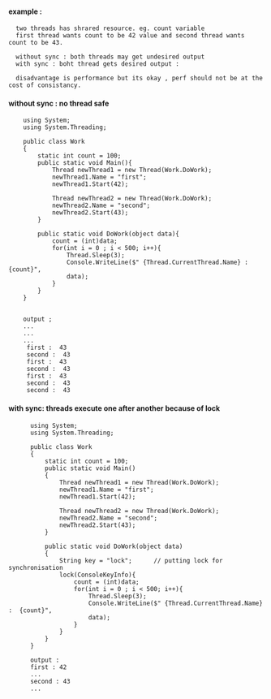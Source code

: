 #### example : 

      two threads has shrared resource. eg. count variable
      first thread wants count to be 42 value and second thread wants count to be 43.

      without sync : both threads may get undesired output
      with sync : boht thread gets desired output : 

      disadvantage is performance but its okay , perf should not be at the cost of consistancy.
      
      
#### without sync : no thread safe

        using System;
        using System.Threading;

        public class Work
        {
            static int count = 100;
            public static void Main(){       
                Thread newThread1 = new Thread(Work.DoWork);
                newThread1.Name = "first";
                newThread1.Start(42);

                Thread newThread2 = new Thread(Work.DoWork);
                newThread2.Name = "second";
                newThread2.Start(43);
            }

            public static void DoWork(object data){
                count = (int)data;
                for(int i = 0 ; i < 500; i++){
                    Thread.Sleep(3);
                    Console.WriteLine($" {Thread.CurrentThread.Name} :  {count}",
                    data);
                }        
            }
        }


        output ; 
        ...
        ...
        ...
         first :  43
         second :  43
         first :  43
         second :  43
         first :  43
         second :  43
         second :  43
         
         
#### with sync: threads execute one after another because of lock

          using System;
          using System.Threading;

          public class Work
          {
              static int count = 100;
              public static void Main()
              {
                  Thread newThread1 = new Thread(Work.DoWork);
                  newThread1.Name = "first";
                  newThread1.Start(42);

                  Thread newThread2 = new Thread(Work.DoWork);
                  newThread2.Name = "second";
                  newThread2.Start(43);        
              }

              public static void DoWork(object data)
              {
                  String key = "lock";      // putting lock for synchronisation
                  lock(ConsoleKeyInfo){
                      count = (int)data;
                      for(int i = 0 ; i < 500; i++){
                          Thread.Sleep(3);
                          Console.WriteLine($" {Thread.CurrentThread.Name} :  {count}",
                          data);
                      }
                  }   
              }
          }

          output : 
          first : 42
          ...
          second : 43
          ...

